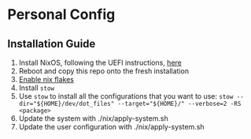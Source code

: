 # Personal Config

## Installation Guide

1. Install NixOS, following the UEFI instructions, [here](https://nixos.org/manual/nixos/stable/index.html#ch-installation)
2. Reboot and copy this repo onto the fresh installation
3. [Enable nix flakes](https://nixos.wiki/wiki/Flakes#System-wide_installation)
4. Install `stow`
5. Use `stow` to install all the configurations that you want to use:
`stow --dir="${HOME}/dev/dot_files" --target="${HOME}/" --verbose=2 -RS <package>`
6. Update the system with ./nix/apply-system.sh
6. Update the user configuration with ./nix/apply-system.sh
